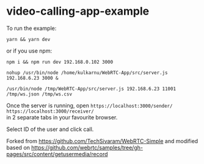 # video-calling-app-example

To run the example:

`yarn && yarn dev`
 
 or if you use npm:
 
 `npm i && npm run dev 192.168.0.102 3000`
 
 `nohup /usr/bin/node /home/kulkarnu/WebRTC-App/src/server.js 192.168.6.23 3000 &`

 `/usr/bin/node /tmp/WebRTC-App/src/server.js 192.168.6.23 11001 /tmp/ws.json /tmp/ws.csv`
 
 Once the server is running, open 
 `
    https://localhost:3000/sender/
    https://localhost:3000/receiver/
 `  
 in 2 separate tabs in your favourite browser.
 
 Select ID of the user and click call.

Forked from https://github.com/TechSivaram/WebRTC-Simple and modified based on https://github.com/webrtc/samples/tree/gh-pages/src/content/getusermedia/record
